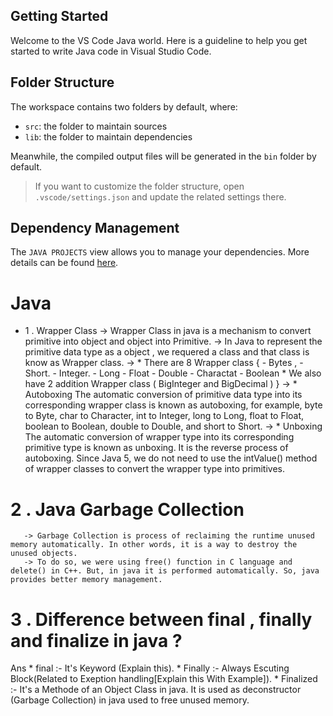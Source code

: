 ## Getting Started

Welcome to the VS Code Java world. Here is a guideline to help you get started to write Java code in Visual Studio Code.

## Folder Structure

The workspace contains two folders by default, where:

- `src`: the folder to maintain sources
- `lib`: the folder to maintain dependencies

Meanwhile, the compiled output files will be generated in the `bin` folder by default.

> If you want to customize the folder structure, open `.vscode/settings.json` and update the related settings there.

## Dependency Management

The `JAVA PROJECTS` view allows you to manage your dependencies. More details can be found [here](https://github.com/microsoft/vscode-java-dependency#manage-dependencies).
# Java


* 1 . Wrapper Class 
     -> Wrapper Class in java is a mechanism to convert primitive into object and object into Primitive. 
     -> In Java to represent the primitive data type as a object ,  we requered a class and that class is know as Wrapper class.
     -> * There are 8 Wrapper class {
                                        - Bytes ,
                                        - Short.
                                        - Integer.
                                        - Long 
                                        - Float
                                        - Double
                                        - Charactat
                                        - Boolean 
                                        * We also have  2 addition Wrapper class ( BigInteger and BigDecimal )
                                    }
    -> * Autoboxing 
        The automatic conversion of primitive data type into its corresponding wrapper class is known as autoboxing, for example, byte to Byte, char to Character, int to Integer, long to Long, float to Float, boolean to Boolean, double to Double, and short to Short.
    -> * Unboxing
        The automatic conversion of wrapper type into its corresponding primitive type is known as unboxing. It is the reverse process of autoboxing. Since Java 5, we do not need to use the intValue() method of wrapper classes to convert the wrapper type into primitives.

# 2 .  Java Garbage Collection
       -> Garbage Collection is process of reclaiming the runtime unused memory automatically. In other words, it is a way to destroy the unused objects.
       -> To do so, we were using free() function in C language and delete() in C++. But, in java it is performed automatically. So, java    provides better memory management.

# 3 .   Difference between final , finally and finalize in java ?
Ans    * final :- It's Keyword (Explain this).
       * Finally :- Always Escuting Block(Related to Exeption handling[Explain this With Example]).
       * Finalized :- It's a Methode of an Object Class in java. It is used as deconstructor (Garbage Collection) in java used to free       unused memory.

